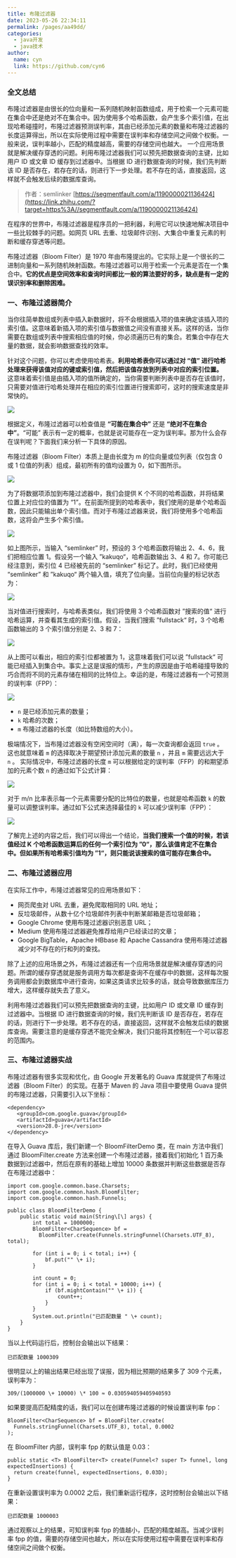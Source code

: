 ```yaml
---
title: 布隆过滤器
date: 2023-05-26 22:34:11
permalink: /pages/aa49dd/
categories:
  - java开发
  - java技术
author: 
  name: cyn
  link: https://github.com/cyn6
---
```

### 全文总结
布隆过滤器是由很长的位向量和一系列随机映射函数组成，用于检索一个元素可能在集合中还是绝对不在集合中。因为使用多个哈希函数，会产生多个索引值，在出现哈希碰撞时，布隆过滤器预测误判率，其由已经添加元素的数量和布隆过滤器的长度运算得出，所以在实际使用过程中需要在误判率和存储空间之间做个权衡。一般来说，误判率越小，匹配的精度越高，需要的存储空间也越大。
一个应用场景就是解决缓存穿透的问题。利用布隆过滤器我们可以预先把数据查询的主键，比如用户 ID 或文章 ID 缓存到过滤器中。当根据 ID 进行数据查询的时候，我们先判断该 ID 是否存在，若存在的话，则进行下一步处理。若不存在的话，直接返回，这样就不会触发后续的数据库查询。

> 作者：semlinker
[https://segmentfault.com/a/1190000021136424](https://link.zhihu.com/?target=https%3A//segmentfault.com/a/1190000021136424)

在程序的世界中，布隆过滤器是程序员的一把利器，利用它可以快速地解决项目中一些比较棘手的问题。如网页 URL 去重、垃圾邮件识别、大集合中重复元素的判断和缓存穿透等问题。

布隆过滤器（Bloom Filter）是 1970 年由布隆提出的。它实际上是一个很长的二进制向量和一系列随机映射函数。布隆过滤器可以用于检索一个元素是否在一个集合中。**它的优点是空间效率和查询时间都比一般的算法要好的多，缺点是有一定的误识别率和删除困难。**

### 一、布隆过滤器简介

当你往简单数组或列表中插入新数据时，将不会根据插入项的值来确定该插入项的索引值。这意味着新插入项的索引值与数据值之间没有直接关系。这样的话，当你需要在数组或列表中搜索相应值的时候，你必须遍历已有的集合。若集合中存在大量的数据，就会影响数据查找的效率。

针对这个问题，你可以考虑使用哈希表。**利用哈希表你可以通过对 “值” 进行哈希处理来获得该值对应的键或索引值，然后把该值存放到列表中对应的索引位置。** 这意味着索引值是由插入项的值所确定的，当你需要判断列表中是否存在该值时，只需要对值进行哈希处理并在相应的索引位置进行搜索即可，这时的搜索速度是非常快的。

![](https://cdn.jsdelivr.net/gh/cyn6/image_storage/bVbAQEd)

根据定义，布隆过滤器可以检查值是 **“可能在集合中”** 还是 **“绝对不在集合中”**。“可能” 表示有一定的概率，也就是说可能存在一定为误判率。那为什么会存在误判呢？下面我们来分析一下具体的原因。

布隆过滤器（Bloom Filter）本质上是由长度为 m 的位向量或位列表（仅包含 0 或 1 位值的列表）组成，最初所有的值均设置为 0，如下图所示。

![](https://cdn.jsdelivr.net/gh/cyn6/image_storage/bVbAQEr)

为了将数据项添加到布隆过滤器中，我们会提供 K 个不同的哈希函数，并将结果位置上对应位的值置为 “1”。在前面所提到的哈希表中，我们使用的是单个哈希函数，因此只能输出单个索引值。而对于布隆过滤器来说，我们将使用多个哈希函数，这将会产生多个索引值。

![](https://cdn.jsdelivr.net/gh/cyn6/image_storage/bVbAQEw)

如上图所示，当输入 “semlinker” 时，预设的 3 个哈希函数将输出 2、4、6，我们把相应位置 1。假设另一个输入 ”kakuqo“，哈希函数输出 3、4 和 7。你可能已经注意到，索引位 4 已经被先前的 “semlinker” 标记了。此时，我们已经使用 “semlinker” 和 ”kakuqo“ 两个输入值，填充了位向量。当前位向量的标记状态为：

![](https://cdn.jsdelivr.net/gh/cyn6/image_storage/bVbAQEx)

当对值进行搜索时，与哈希表类似，我们将使用 3 个哈希函数对 ”搜索的值“ 进行哈希运算，并查看其生成的索引值。假设，当我们搜索 ”fullstack“ 时，3 个哈希函数输出的 3 个索引值分别是 2、3 和 7：

![](https://cdn.jsdelivr.net/gh/cyn6/image_storage/bVbAQEF)

从上图可以看出，相应的索引位都被置为 1，这意味着我们可以说 ”fullstack“ 可能已经插入到集合中。事实上这是误报的情形，产生的原因是由于哈希碰撞导致的巧合而将不同的元素存储在相同的比特位上。幸运的是，布隆过滤器有一个可预测的误判率（FPP）：

![](https://cdn.jsdelivr.net/gh/cyn6/image_storage/bVbAQG6)

- `n` 是已经添加元素的数量；
- `k` 哈希的次数；
- `m` 布隆过滤器的长度（如比特数组的大小）。

极端情况下，当布隆过滤器没有空闲空间时（满），每一次查询都会返回 `true` 。
这也就意味着 `m` 的选择取决于期望预计添加元素的数量 `n` ，并且 `m` 需要远远大于 `n` 。
实际情况中，布隆过滤器的长度 `m` 可以根据给定的误判率（FFP）的和期望添加的元素个数 `n` 的通过如下公式计算：

![](https://cdn.jsdelivr.net/gh/cyn6/image_storage/bVbAQHs)

对于 m/n 比率表示每一个元素需要分配的比特位的数量，也就是哈希函数 `k` 的数量可以调整误判率。通过如下公式来选择最佳的 `k` 可以减少误判率（FPP）：

![](https://cdn.jsdelivr.net/gh/cyn6/image_storage/bVbAQHt)

了解完上述的内容之后，我们可以得出一个结论，**当我们搜索一个值的时候，若该值经过 K 个哈希函数运算后的任何一个索引位为 ”0“，那么该值肯定不在集合中。但如果所有哈希索引值均为 ”1“，则只能说该搜索的值可能存在集合中。**

### 二、布隆过滤器应用

在实际工作中，布隆过滤器常见的应用场景如下：

- 网页爬虫对 URL 去重，避免爬取相同的 URL 地址；
- 反垃圾邮件，从数十亿个垃圾邮件列表中判断某邮箱是否垃圾邮箱；
- Google Chrome 使用布隆过滤器识别恶意 URL；
- Medium 使用布隆过滤器避免推荐给用户已经读过的文章；
- Google BigTable，Apache HBbase 和 Apache Cassandra 使用布隆过滤器减少对不存在的行和列的查找。

除了上述的应用场景之外，布隆过滤器还有一个应用场景就是解决缓存穿透的问题。所谓的缓存穿透就是服务调用方每次都是查询不在缓存中的数据，这样每次服务调用都会到数据库中进行查询，如果这类请求比较多的话，就会导致数据库压力增大，这样缓存就失去了意义。

利用布隆过滤器我们可以预先把数据查询的主键，比如用户 ID 或文章 ID 缓存到过滤器中。当根据 ID 进行数据查询的时候，我们先判断该 ID 是否存在，若存在的话，则进行下一步处理。若不存在的话，直接返回，这样就不会触发后续的数据库查询。需要注意的是缓存穿透不能完全解决，我们只能将其控制在一个可以容忍的范围内。

### 三、布隆过滤器实战

布隆过滤器有很多实现和优化，由 Google 开发著名的 Guava 库就提供了布隆过滤器（Bloom Filter）的实现。在基于 Maven 的 Java 项目中要使用 Guava 提供的布隆过滤器，只需要引入以下坐标：

```
<dependency>
   <groupId>com.google.guava</groupId>
   <artifactId>guava</artifactId>
   <version>28.0-jre</version>
</dependency>
```

在导入 Guava 库后，我们新建一个 BloomFilterDemo 类，在 main 方法中我们通过 BloomFilter.create 方法来创建一个布隆过滤器，接着我们初始化 1 百万条数据到过滤器中，然后在原有的基础上增加 10000 条数据并判断这些数据是否存在布隆过滤器中：

```
import com.google.common.base.Charsets;
import com.google.common.hash.BloomFilter;
import com.google.common.hash.Funnels;

public class BloomFilterDemo {
    public static void main(String\[\] args) {
        int total = 1000000; 
        BloomFilter<CharSequence> bf = 
          BloomFilter.create(Funnels.stringFunnel(Charsets.UTF_8), total);
        
        for (int i = 0; i < total; i++) {
            bf.put("" \+ i);
        }
        
        int count = 0;
        for (int i = 0; i < total + 10000; i++) {
            if (bf.mightContain("" \+ i)) {
                count++;
            }
        }
        System.out.println("已匹配数量 " \+ count);
    }
}
```

当以上代码运行后，控制台会输出以下结果：

```
已匹配数量 1000309
```

很明显以上的输出结果已经出现了误报，因为相比预期的结果多了 309 个元素，误判率为：

```
309/(1000000 \+ 10000) \* 100 ≈ 0.030594059405940593
```

如果要提高匹配精度的话，我们可以在创建布隆过滤器的时候设置误判率 fpp：

```
BloomFilter<CharSequence> bf = BloomFilter.create(
  Funnels.stringFunnel(Charsets.UTF_8), total, 0.0002
);
```

在 BloomFilter 内部，误判率 fpp 的默认值是 0.03：

```
public static <T> BloomFilter<T> create(Funnel<? super T> funnel, long expectedInsertions) {
  return create(funnel, expectedInsertions, 0.03D);
}
```

在重新设置误判率为 0.0002 之后，我们重新运行程序，这时控制台会输出以下结果：

```
已匹配数量 1000003
```

通过观察以上的结果，可知误判率 fpp 的值越小，匹配的精度越高。当减少误判率 fpp 的值，需要的存储空间也越大，所以在实际使用过程中需要在误判率和存储空间之间做个权衡。


